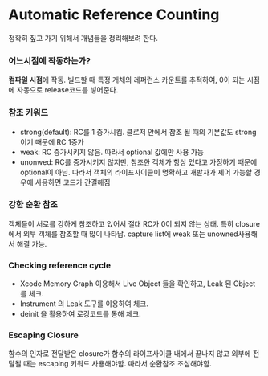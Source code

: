 Automatic Reference Counting
===
정확히 짚고 가기 위해서 개념들을 정리해보려 한다.

### 어느시점에 작동하는가?
**컴파일 시점**에 작동. 빌드할 때 특정 개체의 레퍼런스 카운트를 추적하여, 0이 되는 시점에 자동으로 release코드를 넣어준다.

### 참조 키워드
- strong(default): RC를 1 증가시킴. 클로저 안에서 참조 될 때의 기본값도 strong이기 때문에 RC 1증가
- weak: RC 증가시키지 않음. 따라서 optional 값에만 사용 가능
- unonwed: RC를 증가시키지 않지만, 참조한 객체가 항상 있다고 가정하기 때문에 optional이 아님. 따라서 객체의 라이프사이클이 명확하고 개발자가 제어 가능할 경우에 사용하면 코드가 간결해짐

### 강한 순환 참조
객체들이 서로를 강하게 참조하고 있어서 절대 RC가 0이 되지 않는 상태. 특히 closure에서 외부 객체를 참조할 때 많이 나타남. capture list에 weak 또는 unowned사용해서 해결 가능.

### Checking reference cycle
- Xcode Memory Graph 이용해서 Live Object 들을 확인하고, Leak 된 Object 를 체크.
- Instrument 의 Leak 도구를 이용하여 체크.
- deinit 을 활용하여 로깅코드를 통해 체크.

### Escaping Closure
함수의 인자로 전달받은 closure가 함수의 라이프사이클 내에서 끝나지 않고 외부에 전달될 때는 escaping 키워드 사용해야함. 따라서 순환참조 조심해야함.

